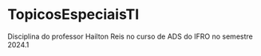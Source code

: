 # TopicosEspeciaisTI
Disciplina do professor Hailton Reis no curso de ADS do IFRO no semestre 2024.1

